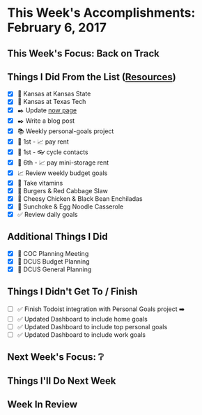 # This Week's Accomplishments: February 6, 2017

## This Week's Focus: Back on Track

## Things I Did From the List ([Resources](resources.md))

- [x] :basketball: Kansas at Kansas State
- [x] :basketball: Kansas at Texas Tech
- [x] :black_nib: Update [now page](http://jefftriplett.com/now/)
- [x] :black_nib: Write a blog post
- [x] :books: Weekly personal-goals project
- [x] :calendar: 1st - :chart_with_upwards_trend: pay rent
- [x] :calendar: 1st - :eyeglasses: cycle contacts
- [x] :calendar: 6th - :chart_with_upwards_trend: pay mini-storage rent
- [x] :chart_with_upwards_trend: Review weekly budget goals
- [x] :muscle: Take vitamins
- [x] :stew: Burgers & Red Cabbage Slaw
- [x] :stew: Cheesy Chicken & Black Bean Enchiladas
- [x] :stew: Sunchoke & Egg Noodle Casserole
- [x] :white_check_mark: Review daily goals

## Additional Things I Did

- [x] :busts_in_silhouette: COC Planning Meeting
- [x] :evergreen_tree: DCUS Budget Planning
- [x] :evergreen_tree: DCUS General Planning

## Things I Didn't Get To / Finish

- [ ] :white_check_mark: Finish Todoist integration with Personal Goals project :arrow_right:
- [ ] :white_check_mark: Updated Dashboard to include home goals
- [ ] :white_check_mark: Updated Dashboard to include top personal goals
- [ ] :white_check_mark: Updated Dashboard to include work goals

## Next Week's Focus: :grey_question:

## Things I'll Do Next Week

## Week In Review
